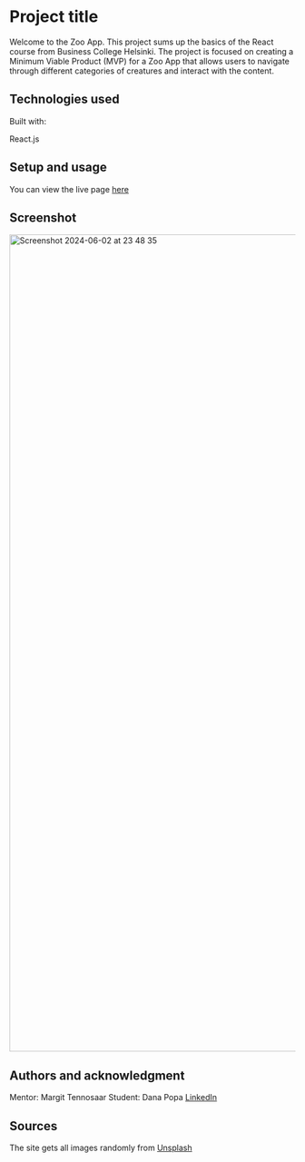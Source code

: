 # Project title

Welcome to the Zoo App. This project sums up the basics of the React course from Business College Helsinki. The project is focused on creating a Minimum Viable Product (MVP) for a Zoo App that allows users to navigate through different categories of creatures and interact with the content.

## Technologies used

Built with:

React.js

## Setup and usage

You can view the live page [here](https://zoo-app-dana-popa.netlify.app/about)

## Screenshot
<img width="1440" alt="Screenshot 2024-06-02 at 23 48 35" src="https://github.com/popadana10/animals_app/assets/145273531/986e0d0a-e857-4380-b754-9decf6af1dad">

## Authors and acknowledgment

Mentor: Margit Tennosaar
Student: Dana Popa [LinkedIn](https://www.linkedin.com/in/dana-mihaela-popa/)

## Sources

The site gets all images randomly from [Unsplash](https://unsplash.com/)
